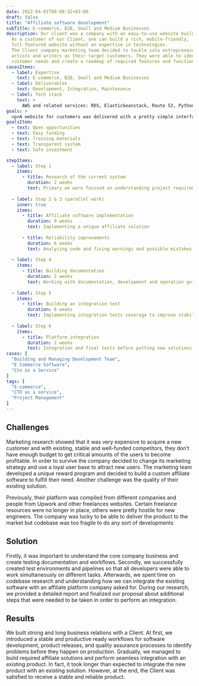 ```yaml
---
date: 2022-04-01T00:09:32+03:00
draft: false
title: "Affiliate software development"
subTitle: E-commerce, B2B, Small and Medium Businesses
description: Our client was a company with an easy-to-use website builder. 
  As a customer of our Client, one can build a rich, mobile-friendly, 
  full-featured website without an expertise in technologies. 
  The Client company marketing team decided to tackle solo entrepreneurs, 
  artists and writers as their target customers. They were able to identify 
  customer needs and create a roadmap of required features and functionality of intended web sites.
casesItems:
  - label: Expertise
    text: E-commerce, B2B, Small and Medium Businesses
  - label: Deliverables
    text: Development, Integration, Maintenance
  - label: Tech stack
    text: >
      AWS and related services: RDS, Elasticbeanstack, Route 53, Python, Nodejs, Django, Angular, MySQL, Django-MPTT.
goals: >
  <p>A website for customers was delivered with a pretty simple interface and build-in functionality which allow users to create news, articles, update different text information, upload video, audio, and images. Customers were equipped with an analytic tool and components to use email, social marketing, and SEO optimization to grow user base.</p>
goalsItem:
  - text: Open opportunities
  - text: Easy funding
  - text: Training materials
  - text: Transparent system
  - text: Safe investment

stepItems:
  - label: Step 1
    items:
      - title: Research of the current system
        duration: 2 weeks
        text: Primary we were focused on understanding project requirements and analyzing existing system
  
  - label: Step 2 & 3 (parallel work)
    inner: true
    items:
      - title: Affiliate software implementation
        duration: 9 weeks
        text: Implementing a unique affiliate solution
      
      - title: Reliability improvements
        duration: 6 weeks
        text: Analyzing code and fixing warnings and possible mistakes of existing solution
  
  - label: Step 4
    items:
      - title: Building documentation
        duration: 2 weeks
        text: Working with documentation, development and operation guidelines
  
  - label: Step 5
    items:
      - title: Building an integration test
        duration: 6 weeks
        text: Implementing integration tests coverage to improve stability of both solutions
  
  - label: Step 6
    items:
      - title: Platform integration
        duration: 2 weeks
        text: Integration and final tests before putting new solutions into production
cases: [
  "Building and Managing Development Team",
  "E Commerce Software",
  "Cto as a Service"
]
tags: [
  "E-commerce",
  "CTO as a service",
  "Project Management"
]
---
```


## Challenges

Marketing research showed that it was very expensive to acquire a new customer and with existing, stable and well-funded competitors, they don’t have enough budget to get critical amounts of the users to become profitable. In order to survive the company decided to change its marketing strategy and use a loyal user base to attract new users. The marketing team developed a unique reward program and decided to build a custom affiliate software to fulfill their need. Another challenge was the quality of their existing solution.

Previously, their platform was compiled from different companies and people from Upwork and other freelances websites. Certain freelance resources were no longer in place, others were pretty hostile for new engineers. The company was lucky to be able to deliver the product to the market but codebase was too fragile to do any sort of developments

## Solution

Firstly, it was important to understand the core company business and create testing documentation and workflows. Secondly, we successfully created test environments and pipelines so that all developers were able to work simultaneously on different tasks. Afterwards, we spent time on codebase research and understanding how we can integrate the existing software with an affiliate platform company asked for. During our research, we provided a detailed report and finalized our proposal about additional steps that were needed to be taken in order to perform an integration.

## Results

We built strong and long business relations with a Client. At first, we introduced a stable and productive ready workflows for software development, product releases, and quality assurance processes to identify problems before they happen on production. Gradually, we managed to build required affiliate solutions and perform seamless integration with an existing product. In fact, it took longer than expected to integrate the new product with an existing solution. However, at the end, the Client was satisfied to receive a stable and reliable product.